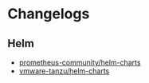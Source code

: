 # Changelogs

## Helm

- [prometheus-community/helm-charts](https://baprx.github.io/changelogs/vmware-tanzu/helm-charts/)
- [vmware-tanzu/helm-charts](https://baprx.github.io/changelogs/vmware-tanzu/helm-charts/)
